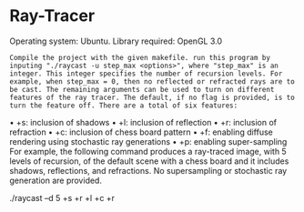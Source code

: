 # Ray-Tracer
Operating system: Ubuntu.
Library required: OpenGL 3.0

    Compile the project with the given makefile. run this program by inputing "./raycast -u step_max <options>", where "step_max" is an integer. This integer specifies the number of recursion levels. For example, when step_max = 0, then no reflected or refracted rays are to be cast. The remaining arguments can be used to turn on different features of the ray tracer. The default, if no flag is provided, is to turn the feature off. There are a total of six features:
• +s: inclusion of shadows
• +l: inclusion of reflection
• +r: inclusion of refraction
• +c: inclusion of chess board pattern
• +f: enabling diffuse rendering using stochastic ray generations
• +p: enabling super-sampling
    For example, the following command produces a ray-traced image, with 5 levels of
recursion, of the default scene with a chess board and it includes shadows, reflections,
and refractions. No supersampling or stochastic ray generation are provided.

./raycast –d 5 +s +r +l +c +r
